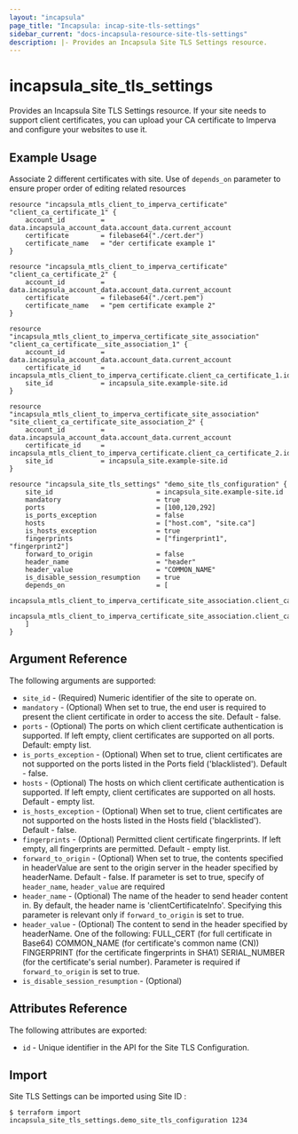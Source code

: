 ```yaml
---
layout: "incapsula"
page_title: "Incapsula: incap-site-tls-settings"
sidebar_current: "docs-incapsula-resource-site-tls-settings"
description: |- Provides an Incapsula Site TLS Settings resource.
---
```


# incapsula_site_tls_settings

Provides an Incapsula Site TLS Settings resource.
If your site needs to support client certificates, you can upload your CA certificate to Imperva and configure your websites to use it.

## Example Usage
Associate 2 different certificates with site.
Use of `depends_on` parameter to ensure proper order of editing related resources


```hcl
resource "incapsula_mtls_client_to_imperva_certificate" "client_ca_certificate_1" {
    account_id         = data.incapsula_account_data.account_data.current_account
    certificate        = filebase64("./cert.der")
    certificate_name   = "der certificate example 1"
}

resource "incapsula_mtls_client_to_imperva_certificate" "client_ca_certificate_2" {
    account_id         = data.incapsula_account_data.account_data.current_account
    certificate        = filebase64("./cert.pem")
    certificate_name   = "pem certificate example 2"
}

resource "incapsula_mtls_client_to_imperva_certificate_site_association" "client_ca_certificate__site_association_1" {
    account_id         = data.incapsula_account_data.account_data.current_account
    certificate_id     = incapsula_mtls_client_to_imperva_certificate.client_ca_certificate_1.id
    site_id            = incapsula_site.example-site.id
}

resource "incapsula_mtls_client_to_imperva_certificate_site_association" "site_client_ca_certificate_site_association_2" {
    account_id         = data.incapsula_account_data.account_data.current_account
    certificate_id     = incapsula_mtls_client_to_imperva_certificate.client_ca_certificate_2.id
    site_id            = incapsula_site.example-site.id
}

resource "incapsula_site_tls_settings" "demo_site_tls_configuration" {
    site_id                          = incapsula_site.example-site.id
    mandatory                        = true
    ports                            = [100,120,292]
    is_ports_exception               = false
    hosts                            = ["host.com", "site.ca"]
    is_hosts_exception               = true
    fingerprints                     = ["fingerprint1", "fingerprint2"]
    forward_to_origin                = false
    header_name                      = "header"
    header_value                     = "COMMON_NAME"
    is_disable_session_resumption    = true
    depends_on                       = [
        incapsula_mtls_client_to_imperva_certificate_site_association.client_ca_certificate_site_association_1,
        incapsula_mtls_client_to_imperva_certificate_site_association.client_ca_certificate_site_association_2
    ]
}
```

## Argument Reference

The following arguments are supported:

* `site_id` - (Required) Numeric identifier of the site to operate on.
* `mandatory` - (Optional) When set to true, the end user is required to present the client certificate in order to access the site. Default - false.
* `ports` - (Optional) The ports on which client certificate authentication is supported. If left empty, client certificates are supported on all ports. Default: empty list.
* `is_ports_exception` - (Optional) When set to true, client certificates are not supported on the ports listed in the Ports field ('blacklisted'). Default - false.
* `hosts` - (Optional) The hosts on which client certificate authentication is supported. If left empty, client certificates are supported on all hosts. Default - empty list.
* `is_hosts_exception` - (Optional) When set to true, client certificates are not supported on the hosts listed in the Hosts field ('blacklisted'). Default - false.
* `fingerprints` - (Optional) Permitted client certificate fingerprints. If left empty, all fingerprints are permitted. Default - empty list.
* `forward_to_origin` - (Optional) When set to true, the contents specified in headerValue are sent to the origin server in the header specified by headerName. Default - false. If parameter is set to true, specify of `header_name`, `header_value` are required
* `header_name` - (Optional) The name of the header to send header content in. By default, the header name is 'clientCertificateInfo'. Specifying this parameter is relevant only if `forward_to_origin` is set to true.
* `header_value` - (Optional) The content to send in the header specified by headerName. One of the following: FULL_CERT (for full certificate in Base64) COMMON_NAME (for certificate's common name (CN)) FINGERPRINT (for the certificate fingerprints in SHA1) SERIAL_NUMBER (for the certificate's serial number). Parameter is required if `forward_to_origin` is set to true.
* `is_disable_session_resumption` - (Optional)

## Attributes Reference

The following attributes are exported:

* `id` - Unique identifier in the API for the Site TLS Configuration.

## Import

Site TLS Settings can be imported using Site ID :

```
$ terraform import incapsula_site_tls_settings.demo_site_tls_configuration 1234

```

